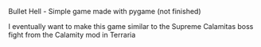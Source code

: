 Bullet Hell - Simple game made with pygame (not finished)

I eventually want to make this game similar to the Supreme Calamitas boss fight from the Calamity mod in Terraria
